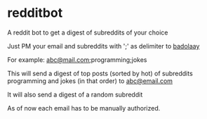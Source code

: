 # redditbot
A reddit bot to get a digest of subreddits of your choice

Just PM your email and subreddits with ';' as delimiter to [badolaay](https://www.reddit.com/user/badolaay/)

For example: abc@mail.com;programming;jokes

This will send a digest of top posts (sorted by hot) of subreddits programming and jokes (in that order) to abc@email.com

It will also send a digest of a random subreddit

As of now each email has to be manually authorized.

